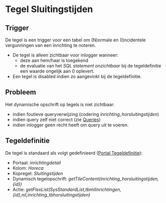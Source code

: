 # Tegel Sluitingstijden

## Trigger

De tegel is een trigger voor een tabel om (N)ormale en (I)ncidentele vergunningen van een inrichting te noteren.

- De tegel is alleen zichtbaar voor inlogger wanneer:
  - deze aan hem/haar is toegekend
  - de evaluatie van het _SQL statement onzichtbaar_ bij de tegeldefinitie een waarde ongelijk aan 0 oplevert.
- Een tegel is disabled indien zo aangevinkt bij de tegeldefinitie.

## Probleem

Het dynamische opschrift op tegels is niet zichtbaar:

- indien foutieve queryverwijzing (codering _inrichting_horsluitingstijden_)
- indien query zelf niet correct (zie [Queries](/instellen_inrichten/queries.md))
- indien inlogger geen recht heeft om query uit te voeren.

## Tegeldefinitie

De tegel is standaard als volgt gedefinieerd ([Portal Tegeldefinitie](/instellen_inrichten/portaldefinitie/portal_tegel.md)):

- Portaal: _inrichtingdetail_
- Kolom: _Horeca_
- Kopregel: _Sluitingstijden_
- Dynamisch tegelopschrift: _getTileContent(inrichting_horsluitingstijden,{id})_
- Actie: _getFlexList(SysStandardList,tbmilinrichtingen,{id},nil,inrichting_tbhorsluitingstijden)_
